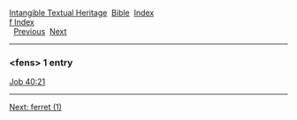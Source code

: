 [Intangible Textual Heritage](../../index)  [Bible](../index) 
[Index](index)   
[f Index](_f_)  
  [Previous](c04187)  [Next](c04189) 

------------------------------------------------------------------------

### &lt;fens&gt; 1 entry

[Job 40:21](../kjv/job040.htm#021)  

------------------------------------------------------------------------

[Next: ferret (1)](c04189)
